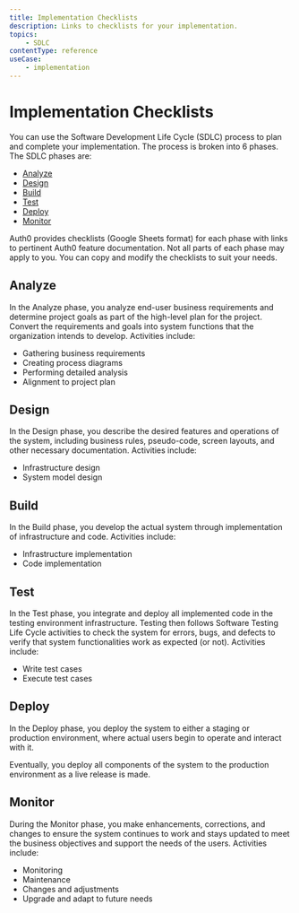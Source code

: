 ```yaml
---
title: Implementation Checklists
description: Links to checklists for your implementation. 
topics:
    - SDLC
contentType: reference
useCase:
    - implementation
---
```

# Implementation Checklists

You can use the Software Development Life Cycle (SDLC) process to plan and complete your implementation. The process is broken into 6 phases. The SDLC phases are: 

* [Analyze](#Analyze)
* [Design](#Design)
* [Build](#Build)
* [Test](#Test)
* [Deploy](#Deploy) 
* [Monitor](#Monitor)

Auth0 provides checklists (Google Sheets format) for each phase with links to pertinent Auth0 feature documentation. Not all parts of each phase may apply to you. You can copy and modify the checklists to suit your needs. 

## Analyze

In the Analyze phase, you analyze end-user business requirements and determine project goals as part of the high-level plan for the project. Convert the requirements and goals into system functions that the organization intends to develop. Activities include:

* Gathering business requirements
* Creating process diagrams
* Performing detailed analysis
* Alignment to project plan

## Design

In the Design phase, you describe the desired features and operations of the system, including  business rules, pseudo-code, screen layouts, and other necessary documentation. Activities include:

* Infrastructure design
* System model design

## Build

In the Build phase, you develop the actual system through implementation of infrastructure and code. Activities include:

* Infrastructure implementation
* Code implementation

## Test

In the Test phase, you integrate and deploy all implemented code in the testing environment infrastructure. Testing then follows Software Testing Life Cycle activities to check the system for errors, bugs, and defects to verify that system functionalities work as expected (or not). Activities include:

* Write test cases
* Execute test cases

## Deploy

In the Deploy phase, you deploy the system to either a staging or production environment, where actual users begin to operate and interact with it. 

Eventually, you deploy all components of the system to the production environment as a live release is made.

## Monitor

During the Monitor phase, you make enhancements, corrections, and changes to ensure the system continues to work and stays updated to meet the business objectives and support the needs of the users. Activities include: 

* Monitoring
* Maintenance
* Changes and adjustments
* Upgrade and adapt to future needs 
